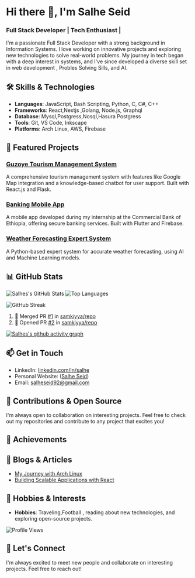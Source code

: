 <!--
**Salhe/Seya** is a ✨ _special_ ✨ repository because its `README.md` (this file) appears on your GitHub profile.

Here are some ideas to get you started:

- 🔭 I’m currently working on ...
- 🌱 I’m currently learning ...
- 👯 I’m looking to collaborate on ...
- 🤔 I’m looking for help with ...
- 💬 Ask me about ...
- 📫 How to reach me: ...
- 😄 Pronouns: ...
- ⚡ Fun fact: ...
-->
# Hi there 👋, I'm Salhe Seid
### Full Stack Developer | Tech Enthusiast | 

I'm a passionate Full Stack Developer with a strong background in Information Systems. I love working on innovative projects and exploring new technologies to solve real-world problems. My journey in tech began with a deep interest in systems, and I've since developed a diverse skill set in web development , Probles Solving Sills, and AI.

## 🛠️ Skills & Technologies

- **Languages**: JavaScript, Bash Scripting, Python, C, C#, C++
- **Frameworks**: React,Nextjs ,Golang, Node.js, Graphql
- **Database**: Mysql,Postgress,Nosql,Hasura Postgress
- **Tools**: Git, VS Code, Inkscape
- **Platforms**: Arch Linux, AWS, Firebase

## 🚀 Featured Projects

### [Guzoye Tourism Management System](https://github.com/samkiyya/Guzoye-final_year_project)
A comprehensive tourism management system with features like Google Map integration and a knowledge-based chatbot for user support. Built with React.js and Flask.

### [Banking Mobile App](https://github.com/samkiyya/Flutter-Banking-Mobile-App)
A mobile app developed during my internship at the Commercial Bank of Ethiopia, offering secure banking services. Built with Flutter and Firebase.

### [Weather Forecasting Expert System](https://github.com/samkiyya/Weather-forecasting-Expert-system-)
A Python-based expert system for accurate weather forecasting, using AI and Machine Learning models.

## 📊 GitHub Stats

<!--![Salhes's GitHub Stats](https://github-readme-stats.vercel.app/api?username=Salhe123&show_icons=true&theme=radical)-->
![Salhes's GitHub Stats](https://github-readme-stats.vercel.app/api?username=Salhe123&show_icons=true&theme=radical)
![Top Languages](https://github-readme-stats.vercel.app/api/top-langs/?username=Salhe123&layout=compact&theme=radical)
<!-- ![GitHub Trophies](https://github-profile-trophy.vercel.app/?username=Salhe123&theme=radical)-->
![GitHub Streak](https://github-readme-streak-stats.herokuapp.com/?user=Salhe123&theme=radical)

<!--START_SECTION:activity-->
1. 🎉 Merged PR [#1](https://github.com/samkiyya/repo/pull/1) in [samkiyya/repo](https://github.com/samkiyya/repo)
2. 💪 Opened PR [#2](https://github.com/samkiyya/repo/pull/2) in [samkiyya/repo](https://github.com/samkiyya/repo)
<!--END_SECTION:activity-->
[![Salhes's github activity graph](https://github-readme-activity-graph.vercel.app/graph?username=samkiyya&theme=github-compact)](https://github.com/samkiyya/github-readme-activity-graph)

## 📫 Get in Touch

- LinkedIn: [linkedin.com/in/salhe](https://www.linkedin.com/in/salhe-seid-9a231b284)
- Personal Website: ([Salhe Seid](https://salhe-seid-portfolio.vercel.app/))
- Email: [salheseid92@gmail.com](mailto:salheseid92@gmail.com)

## 🤝 Contributions & Open Source

I'm always open to collaboration on interesting projects. Feel free to check out my repositories and contribute to any project that excites you!

## 🌟 Achievements



## 📝 Blogs & Articles

- [My Journey with Arch Linux](https://blog.samuelaberra.dev/arch-linux)
- [Building Scalable Applications with React](https://blog.samuelaberra.dev/react-scalable-apps)

## 🎯 Hobbies & Interests

- **Hobbies**: Traveling,Football , reading about new technologies, and exploring open-source projects.

![Profile Views](https://komarev.com/ghpvc/?username=samkiyya)

## 🔗 Let's Connect

I'm always excited to meet new people and collaborate on interesting projects. Feel free to reach out!
